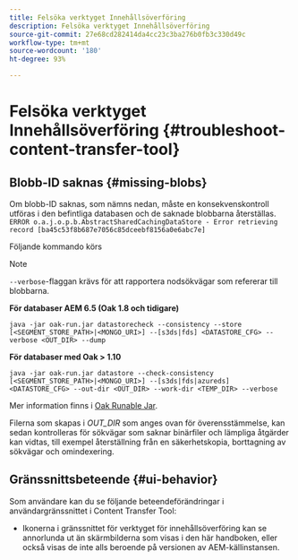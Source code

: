 ```yaml
---
title: Felsöka verktyget Innehållsöverföring
description: Felsöka verktyget Innehållsöverföring
source-git-commit: 27e68cd282414da4cc23c3ba276b0fb3c330d49c
workflow-type: tm+mt
source-wordcount: '180'
ht-degree: 93%

---
```



# Felsöka verktyget Innehållsöverföring {#troubleshoot-content-transfer-tool}


## Blobb-ID saknas {#missing-blobs}

Om blobb-ID saknas, som nämns nedan, måste en konsekvenskontroll utföras i den befintliga databasen och de saknade blobbarna återställas.
`ERROR o.a.j.o.p.b.AbstractSharedCachingDataStore - Error retrieving record [ba45c53f8b687e7056c85dceebf8156a0e6abc7e]`

Följande kommando körs

>[!NOTE]
>
>`--verbose`-flaggan krävs för att rapportera nodsökvägar som refererar till blobbarna.

**För databaser AEM 6.5 (Oak 1.8 och tidigare)**

```shell
java -jar oak-run.jar datastorecheck --consistency --store [<SEGMENT_STORE_PATH>|<MONGO_URI>] --[s3ds|fds] <DATASTORE_CFG> --verbose <OUT_DIR> --dump
```

**För databaser med Oak > 1.10**

```shell
java -jar oak-run.jar datastore --check-consistency [<SEGMENT_STORE_PATH>|<MONGO_URI>] --[s3ds|fds|azureds] <DATASTORE_CFG> --out-dir <OUT_DIR> --work-dir <TEMP_DIR> --verbose
```

Mer information finns i [Oak Runable Jar](https://github.com/apache/jackrabbit-oak/tree/trunk/oak-run).

Filerna som skapas i *OUT_DIR* som anges ovan för överensstämmelse, kan sedan kontrolleras för sökvägar som saknar binärfiler och lämpliga åtgärder kan vidtas, till exempel återställning från en säkerhetskopia, borttagning av sökvägar och omindexering.


## Gränssnittsbeteende {#ui-behavior}

Som användare kan du se följande beteendeförändringar i användargränssnittet i Content Transfer Tool:

* Ikonerna i gränssnittet för verktyget för innehållsöverföring kan se annorlunda ut än skärmbilderna som visas i den här handboken, eller också visas de inte alls beroende på versionen av AEM-källinstansen.
